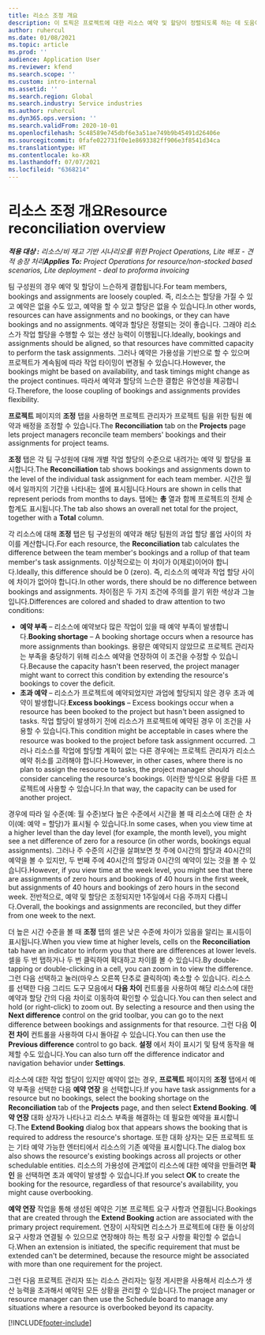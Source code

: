 ```yaml
---
title: 리소스 조정 개요
description: 이 토픽은 프로젝트에 대한 리소스 예약 및 할당이 정렬되도록 하는 데 도움이 되는 정보를 제공합니다.
author: ruhercul
ms.date: 01/08/2021
ms.topic: article
ms.prod: ''
audience: Application User
ms.reviewer: kfend
ms.search.scope: ''
ms.custom: intro-internal
ms.assetid: ''
ms.search.region: Global
ms.search.industry: Service industries
ms.author: ruhercul
ms.dyn365.ops.version: ''
ms.search.validFrom: 2020-10-01
ms.openlocfilehash: 5c48589e745dbf6e3a51ae749b9b45491d26406e
ms.sourcegitcommit: 0fafe022731f0e1e8693382ff906e3f8541d34ca
ms.translationtype: HT
ms.contentlocale: ko-KR
ms.lasthandoff: 07/07/2021
ms.locfileid: "6368214"
---
```

# <a name="resource-reconciliation-overview"></a><span data-ttu-id="15bdb-103">리소스 조정 개요</span><span class="sxs-lookup"><span data-stu-id="15bdb-103">Resource reconciliation overview</span></span>

<span data-ttu-id="15bdb-104">_**적용 대상 :** 리소스/비 재고 기반 시나리오를 위한 Project Operations, Lite 배포 - 견적 송장 처리_</span><span class="sxs-lookup"><span data-stu-id="15bdb-104">_**Applies To:** Project Operations for resource/non-stocked based scenarios, Lite deployment - deal to proforma invoicing_</span></span>

<span data-ttu-id="15bdb-105">팀 구성원의 경우 예약 및 할당이 느슨하게 결합됩니다.</span><span class="sxs-lookup"><span data-stu-id="15bdb-105">For team members, bookings and assignments are loosely coupled.</span></span> <span data-ttu-id="15bdb-106">즉, 리소스는 할당을 가질 수 있고 예약은 없을 수도 있고, 예약을 할 수 있고 할당은 없을 수 있습니다.</span><span class="sxs-lookup"><span data-stu-id="15bdb-106">In other words, resources can have assignments and no bookings, or they can have bookings and no assignments.</span></span> <span data-ttu-id="15bdb-107">예약과 할당은 정렬되는 것이 좋습니다. 그래야 리소스가 작업 할당을 수행할 수 있는 생산 능력이 이행됩니다.</span><span class="sxs-lookup"><span data-stu-id="15bdb-107">Ideally, bookings and assignments should be aligned, so that resources have committed capacity to perform the task assignments.</span></span> <span data-ttu-id="15bdb-108">그러나 예약은 가용성을 기반으로 할 수 있으며 프로젝트가 계속됨에 따라 작업 타이밍이 변경될 수 있습니다.</span><span class="sxs-lookup"><span data-stu-id="15bdb-108">However, the bookings might be based on availability, and task timings might change as the project continues.</span></span> <span data-ttu-id="15bdb-109">따라서 예약과 할당의 느슨한 결합은 유연성을 제공합니다.</span><span class="sxs-lookup"><span data-stu-id="15bdb-109">Therefore, the loose coupling of bookings and assignments provides flexibility.</span></span>

<span data-ttu-id="15bdb-110">**프로젝트** 페이지의 **조정** 탭을 사용하면 프로젝트 관리자가 프로젝트 팀을 위한 팀원 예약과 배정을 조정할 수 있습니다.</span><span class="sxs-lookup"><span data-stu-id="15bdb-110">The **Reconciliation** tab on the **Projects** page lets project managers reconcile team members' bookings and their assignments for project teams.</span></span>

<span data-ttu-id="15bdb-111">**조정** 탭은 각 팀 구성원에 대해 개별 작업 할당의 수준으로 내려가는 예약 및 할당을 표시합니다.</span><span class="sxs-lookup"><span data-stu-id="15bdb-111">The **Reconciliation** tab shows bookings and assignments down to the level of the individual task assignment for each team member.</span></span> <span data-ttu-id="15bdb-112">시간은 월에서 일까지의 기간을 나타내는 셀에 표시됩니다.</span><span class="sxs-lookup"><span data-stu-id="15bdb-112">Hours are shown in cells that represent periods from months to days.</span></span> <span data-ttu-id="15bdb-113">탭에는 **총** 열과 함께 프로젝트의 전체 순합계도 표시됩니다.</span><span class="sxs-lookup"><span data-stu-id="15bdb-113">The tab also shows an overall net total for the project, together with a **Total** column.</span></span>

<span data-ttu-id="15bdb-114">각 리소스에 대해 **조정** 탭은 팀 구성원의 예약과 해당 팀원의 과업 할당 롤업 사이의 차이를 계산합니다.</span><span class="sxs-lookup"><span data-stu-id="15bdb-114">For each resource, the **Reconciliation** tab calculates the difference between the team member's bookings and a rollup of that team member's task assignments.</span></span> <span data-ttu-id="15bdb-115">이상적으로는 이 차이가 0(제로)이어야 합니다.</span><span class="sxs-lookup"><span data-stu-id="15bdb-115">Ideally, this difference should be 0 (zero).</span></span> <span data-ttu-id="15bdb-116">즉, 리소스의 예약과 작업 할당 사이에 차이가 없어야 합니다.</span><span class="sxs-lookup"><span data-stu-id="15bdb-116">In other words, there should be no difference between bookings and assignments.</span></span> <span data-ttu-id="15bdb-117">차이점은 두 가지 조건에 주의를 끌기 위한 색상과 그늘입니다.</span><span class="sxs-lookup"><span data-stu-id="15bdb-117">Differences are colored and shaded to draw attention to two conditions:</span></span>

- <span data-ttu-id="15bdb-118">**예약 부족** – 리소스에 예약보다 많은 작업이 있을 때 예약 부족이 발생합니다.</span><span class="sxs-lookup"><span data-stu-id="15bdb-118">**Booking shortage** – A booking shortage occurs when a resource has more assignments than bookings.</span></span> <span data-ttu-id="15bdb-119">용량은 예약되지 않았므로 프로젝트 관리자는 부족을 충당하기 위해 리소스 예약을 연장하여 이 조건을 수정할 수 있습니다.</span><span class="sxs-lookup"><span data-stu-id="15bdb-119">Because the capacity hasn't been reserved, the project manager might want to correct this condition by extending the resource's bookings to cover the deficit.</span></span>
- <span data-ttu-id="15bdb-120">**초과 예약** – 리소스가 프로젝트에 예약되었지만 과업에 할당되지 않은 경우 초과 예약이 발생합니다.</span><span class="sxs-lookup"><span data-stu-id="15bdb-120">**Excess bookings** – Excess bookings occur when a resource has been booked to the project but hasn't been assigned to tasks.</span></span> <span data-ttu-id="15bdb-121">작업 할당이 발생하기 전에 리소스가 프로젝트에 예약된 경우 이 조건을 사용할 수 있습니다.</span><span class="sxs-lookup"><span data-stu-id="15bdb-121">This condition might be acceptable in cases where the resource was booked to the project before task assignment occurred.</span></span> <span data-ttu-id="15bdb-122">그러나 리소스를 작업에 할당할 계획이 없는 다른 경우에는 프로젝트 관리자가 리소스 예약 취소를 고려해야 합니다.</span><span class="sxs-lookup"><span data-stu-id="15bdb-122">However, in other cases, where there is no plan to assign the resource to tasks, the project manager should consider canceling the resource's bookings.</span></span> <span data-ttu-id="15bdb-123">이러한 방식으로 용량을 다른 프로젝트에 사용할 수 있습니다.</span><span class="sxs-lookup"><span data-stu-id="15bdb-123">In that way, the capacity can be used for another project.</span></span>

<span data-ttu-id="15bdb-124">경우에 따라 일 수준(예: 월 수준)보다 높은 수준에서 시간을 볼 때 리소스에 대한 순 차이(예: 예약 = 할당)가 표시될 수 있습니다.</span><span class="sxs-lookup"><span data-stu-id="15bdb-124">In some cases, when you view time at a higher level than the day level (for example, the month level), you might see a net difference of zero for a resource (in other words, bookings equal assignments).</span></span> <span data-ttu-id="15bdb-125">그러나 주 수준의 시간을 살펴보면 첫 주에 0시간의 할당과 40시간의 예약을 볼 수 있지만, 두 번째 주에 40시간의 할당과 0시간의 예약이 있는 것을 볼 수 있습니다.</span><span class="sxs-lookup"><span data-stu-id="15bdb-125">However, if you view time at the week level, you might see that there are assignments of zero hours and bookings of 40 hours in the first week, but assignments of 40 hours and bookings of zero hours in the second week.</span></span> <span data-ttu-id="15bdb-126">전반적으로, 예약 및 할당은 조정되지만 1주일에서 다음 주까지 다릅니다.</span><span class="sxs-lookup"><span data-stu-id="15bdb-126">Overall, the bookings and assignments are reconciled, but they differ from one week to the next.</span></span>

<span data-ttu-id="15bdb-127">더 높은 시간 수준을 볼 때 **조정** 탭의 셀은 낮은 수준에 차이가 있음을 알리는 표시등이 표시됩니다.</span><span class="sxs-lookup"><span data-stu-id="15bdb-127">When you view time at higher levels, cells on the **Reconciliation** tab have an indicator to inform you that there are differences at lower levels.</span></span> <span data-ttu-id="15bdb-128">셀을 두 번 탭하거나 두 번 클릭하여 확대하고 차이를 볼 수 있습니다.</span><span class="sxs-lookup"><span data-stu-id="15bdb-128">By double-tapping or double-clicking in a cell, you can zoom in to view the difference.</span></span> <span data-ttu-id="15bdb-129">그런 다음 선택하고 눌러(마우스 오른쪽 단추로 클릭하여) 축소할 수 있습니다. 리소스를 선택한 다음 그리드 도구 모음에서 **다음 차이** 컨트롤을 사용하여 해당 리소스에 대한 예약과 할당 간의 다음 차이로 이동하여 확인할 수 있습니다.</span><span class="sxs-lookup"><span data-stu-id="15bdb-129">You can then select and hold (or right-click) to zoom out. By selecting a resource and then using the **Next difference** control on the grid toolbar, you can go to the next difference between bookings and assignments for that resource.</span></span> <span data-ttu-id="15bdb-130">그런 다음 **이전 차이** 컨트롤을 사용하여 다시 돌아갈 수 있습니다.</span><span class="sxs-lookup"><span data-stu-id="15bdb-130">You can then use the **Previous difference** control to go back.</span></span> <span data-ttu-id="15bdb-131">**설정** 에서 차이 표시기 및 탐색 동작을 해제할 수도 있습니다.</span><span class="sxs-lookup"><span data-stu-id="15bdb-131">You can also turn off the difference indicator and navigation behavior under **Settings**.</span></span>

<span data-ttu-id="15bdb-132">리소스에 대한 작업 할당이 있지만 예약이 없는 경우, **프로젝트** 페이지의 **조정** 탭에서 예약 부족을 선택한 다음 **예약 연장** 을 선택합니다.</span><span class="sxs-lookup"><span data-stu-id="15bdb-132">If you have task assignments for a resource but no bookings, select the booking shortage on the **Reconciliation** tab of the **Projects** page, and then select **Extend Booking**.</span></span> <span data-ttu-id="15bdb-133">**예약 연장** 대화 상자가 나타나고 리소스 부족을 해결하는 데 필요한 예약을 표시합니다.</span><span class="sxs-lookup"><span data-stu-id="15bdb-133">The **Extend Booking** dialog box that appears shows the booking that is required to address the resource's shortage.</span></span> <span data-ttu-id="15bdb-134">또한 대화 상자는 모든 프로젝트 또는 기타 예약 가능한 엔터티에서 리소스의 기존 예약을 표시합니다.</span><span class="sxs-lookup"><span data-stu-id="15bdb-134">The dialog box also shows the resource's existing bookings across all projects or other schedulable entities.</span></span> <span data-ttu-id="15bdb-135">리소스의 가용성에 관계없이 리소스에 대한 예약을 만들려면 **확인** 을 선택하면 초과 예약이 발생할 수 있습니다.</span><span class="sxs-lookup"><span data-stu-id="15bdb-135">If you select **OK** to create the booking for the resource, regardless of that resource's availability, you might cause overbooking.</span></span>

<span data-ttu-id="15bdb-136">**예약 연장** 작업을 통해 생성된 예약은 기본 프로젝트 요구 사항과 연결됩니다.</span><span class="sxs-lookup"><span data-stu-id="15bdb-136">Bookings that are created through the **Extend Booking** action are associated with the primary project requirement.</span></span> <span data-ttu-id="15bdb-137">연장이 시작되면 리소스가 프로젝트에 대한 둘 이상의 요구 사항과 연결될 수 있으므로 연장해야 하는 특정 요구 사항을 확인할 수 없습니다.</span><span class="sxs-lookup"><span data-stu-id="15bdb-137">When an extension is initiated, the specific requirement that must be extended can't be determined, because the resource might be associated with more than one requirement for the project.</span></span>

<span data-ttu-id="15bdb-138">그런 다음 프로젝트 관리자 또는 리소스 관리자는 일정 게시판을 사용해서 리소스가 생산 능력을 초과해서 예약된 모든 상황을 관리할 수 있습니다.</span><span class="sxs-lookup"><span data-stu-id="15bdb-138">The project manager or resource manager can then use the Schedule board to manage any situations where a resource is overbooked beyond its capacity.</span></span>


[!INCLUDE[footer-include](../includes/footer-banner.md)]